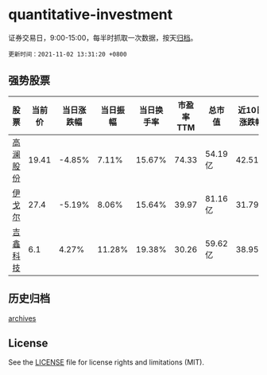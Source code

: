 # quantitative-investment

证券交易日，9:00-15:00，每半时抓取一次数据，按天[归档](archives)。

`更新时间：2021-11-02 13:31:20 +0800`

## 强势股票

|股票|当前价|当日涨跌幅|当日振幅|当日换手率|市盈率TTM|总市值|近10日涨跌幅|
|----|----|----|----|----|----|----|----|
|[高澜股份](https://xueqiu.com/S/SZ300499)|19.41|-4.85%|7.11%|15.67%|74.33|54.19亿|42.51%|
|[伊戈尔](https://xueqiu.com/S/SZ002922)|27.4|-5.19%|8.06%|15.64%|39.97|81.16亿|31.79%|
|[吉鑫科技](https://xueqiu.com/S/SH601218)|6.1|4.27%|11.28%|19.38%|30.26|59.62亿|38.95%|

## 历史归档

[archives](archives)

## License

See the [LICENSE](LICENSE) file for license rights and limitations (MIT).
